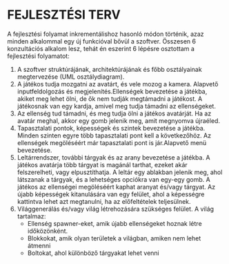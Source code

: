 # FEJLESZTÉSI TERV

A fejlesztési folyamat inkrementálishoz hasonló módon történik, azaz minden alkalommal egy új funkcióval bővül a szoftver. Összesen 6 konzultációs alkalom lesz, tehát én eszerint 6 lépésre osztottam a fejlesztési folyamatot:
1. A szoftver struktúrájának, architektúrájának és főbb osztályainak megtervezése (UML osztálydiagram).
2. A játékos tudja mozgatni az avatárt, és vele mozog a kamera. Alapvető inputfeldolgozás és megjelenítés.Ellenségek bevezetése a játékba, akiket meg lehet ölni, de ők nem tudják megtámadni a játékost. A játékosnak van egy kardja, amivel meg tudja támadni az ellenségeket.
3. Az ellenség tud támadni, és meg tudja ölni a játékos avatárját. Ha az avatár meghal, akkor egy gomb jelenik meg, amit megnyomva újraéled.
4. Tapasztalati pontok, képességek és szintek bevezetése a játékba. Minden szinten egyre több tapasztalati pont kell a következőhöz. Az ellenségek megöléséért már tapasztalati pont is jár.Alapvető menü bevezetése.
5. Leltárrendszer, további tárgyak és az arany bevezetése a játékba. A játékos avatárja több tárgyat is magánál tarthat, ezeket akár felszerelheti, vagy elpusztíthatja. A leltár egy ablakban jelenik meg, ahol látszanak a tárgyak, és a lehetséges opciókra van egy-egy gomb. A játékos az ellenségei megöléséért kaphat aranyat és/vagy tárgyat. Az újabb képességek kitanulására van egy felület, ahol a képességre kattintva lehet azt megtanulni, ha az előfeltételek teljesülnek.
6. Világgenerálás és/vagy világ létrehozására szükséges felület. A világ tartalmaz:
    - Ellenség spawner-eket, amik újabb ellenségeket hoznak létre időközönként.
    - Blokkokat, amik olyan területek a világban, amiken nem lehet átmenni
    - Boltokat, ahol különböző tárgyakat lehet venni
    
